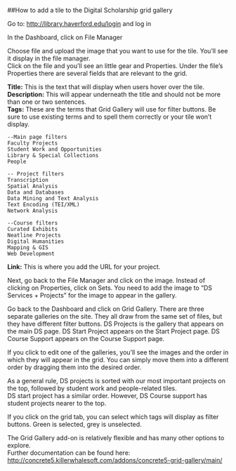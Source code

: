 ##How to add a tile to the Digital Scholarship grid gallery

Go to: http://library.haverford.edu/login and log in 

In the Dashboard, click on File Manager

Choose file and upload the image that you want to use for the tile.  You’ll see it display in the file manager.  
Click on the file and you’ll see an little gear and Properties. 
Under the file’s Properties there are several fields that are relevant to the grid.

**Title:** This is the text that will display when users hover over the tile.<br>
**Description:** This will appear underneath the title and should not be more than one or two sentences.<br>
**Tags:**  These are the terms that Grid Gallery will  use for filter buttons.  Be sure to use existing terms and to spell them correctly or your tile won’t display.   

	--Main page filters
	Faculty Projects
	Student Work and Opportunities
	Library & Special Collections
	People 

	-- Project filters
	Transcription
	Spatial Analysis
	Data and Databases
	Data Mining and Text Analysis
	Text Encoding (TEI/XML) 
	Network Analysis

	--Course filters
	Curated Exhibits
	Neatline Projects
	Digital Humanities
	Mapping & GIS
	Web Development

**Link:** This is where you add the URL for your project.  

Next, go back to the File Manager and click on the image.  Instead of clicking on Properties, click on Sets.  You need to add the image to  “DS Services + Projects” for the image to appear in the gallery. 

Go back to the Dashboard and click on Grid Gallery.  There are three separate galleries on the site.  They all draw from the same set of files, but they have different filter buttons. 
	DS Projects is the gallery that appears on the main DS page. 
	DS Start Project appears on the Start Project page.
	DS Course Support appears on the Course Support page. 

If you click to edit one of the galleries, you’ll see the images and the order in which they will appear in the grid.  You can simply move them into a different order by dragging them into the desired order. 

As a general rule, DS projects is sorted with our most important projects on the top, followed by student work and people-related tiles.  
DS start project has a similar order.  However, DS Course support has student projects nearer to the top.

If you click on the grid tab, you can select which tags will display as filter buttons.  Green is selected, grey is unselected. 

The Grid Gallery add-on is relatively flexible and has many other options to explore.  
Further documentation can be found here: http://concrete5.killerwhalesoft.com/addons/concrete5-grid-gallery/main/

